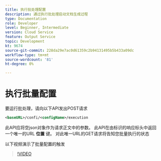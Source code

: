 ```yaml
---
title: 执行批处理配置
description: 通过执行批处理启动文档生成过程
type: Documentation
role: Developer
level: Beginner, Intermediate
version: Cloud Service
feature: Output Service
topic: Development
kt: 9674
source-git-commit: 228da29e7ac0d61359c2b94131495b5b433a09dc
workflow-type: tm+mt
source-wordcount: '81'
ht-degree: 0%

---
```


# 执行批量配置

要运行批处理，请向以下API发出POST请求

```xml
<baseURL>/confi/<configName>/execution
```

此API应将空json对象作为请求正文中的参数。
此API在由标识的响应标头中返回一个唯一的URL **位置** 键。
对此唯一URL的GET请求将告知您批量执行的状态

以下视频演示了批量配置的触发

>[!VIDEO](https://video.tv.adobe.com/v/340242/?quality=12&learn=on)
